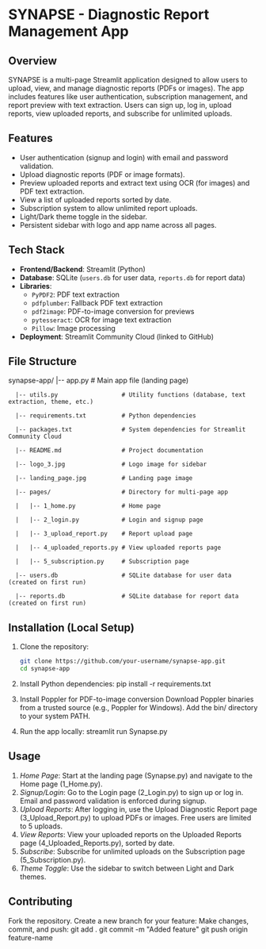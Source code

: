 # SYNAPSE - Diagnostic Report Management App

## Overview
SYNAPSE is a multi-page Streamlit application designed to allow users to upload, view, and manage diagnostic reports (PDFs or images). The app includes features like user authentication, subscription management, and report preview with text extraction. Users can sign up, log in, upload reports, view uploaded reports, and subscribe for unlimited uploads.

## Features
- User authentication (signup and login) with email and password validation.
- Upload diagnostic reports (PDF or image formats).
- Preview uploaded reports and extract text using OCR (for images) and PDF text extraction.
- View a list of uploaded reports sorted by date.
- Subscription system to allow unlimited report uploads.
- Light/Dark theme toggle in the sidebar.
- Persistent sidebar with logo and app name across all pages.

## Tech Stack
- **Frontend/Backend**: Streamlit (Python)
- **Database**: SQLite (`users.db` for user data, `reports.db` for report data)
- **Libraries**:
  - `PyPDF2`: PDF text extraction
  - `pdfplumber`: Fallback PDF text extraction
  - `pdf2image`: PDF-to-image conversion for previews
  - `pytesseract`: OCR for image text extraction
  - `Pillow`: Image processing
- **Deployment**: Streamlit Community Cloud (linked to GitHub)

## File Structure
   synapse-app/
      |-- app.py                    # Main app file (landing page)

      |-- utils.py                  # Utility functions (database, text extraction, theme, etc.)

      |-- requirements.txt          # Python dependencies

      |-- packages.txt              # System dependencies for Streamlit Community Cloud

      |-- README.md                 # Project documentation

      |-- logo_3.jpg                # Logo image for sidebar

      |-- landing_page.jpg          # Landing page image

      |-- pages/                    # Directory for multi-page app

      |   |-- 1_home.py             # Home page

      |   |-- 2_login.py            # Login and signup page

      |   |-- 3_upload_report.py    # Report upload page

      |   |-- 4_uploaded_reports.py # View uploaded reports page

      |   |-- 5_subscription.py     # Subscription page

      |-- users.db                  # SQLite database for user data (created on first run)

      |-- reports.db                # SQLite database for report data (created on first run)
      


## Installation (Local Setup)
1. Clone the repository:
   ```bash
   git clone https://github.com/your-username/synapse-app.git
   cd synapse-app

2. Install Python dependencies:
   pip install -r requirements.txt

3. Install Poppler for PDF-to-image conversion
   Download Poppler binaries from a trusted source (e.g., Poppler for Windows).
   Add the bin/ directory to your system PATH.

4. Run the app locally:
   streamlit run Synapse.py

## Usage
1. *Home Page*: Start at the landing page (Synapse.py) and navigate to the Home page (1_Home.py).
2. *Signup/Login*: Go to the Login page (2_Login.py) to sign up or log in. Email and password validation is enforced during signup.
3. *Upload Reports*: After logging in, use the Upload Diagnostic Report page (3_Upload_Report.py) to upload PDFs or images. Free users are limited to 5 uploads.
4. *View Reports*: View your uploaded reports on the Uploaded Reports page (4_Uploaded_Reports.py), sorted by date.
5. *Subscribe*: Subscribe for unlimited uploads on the Subscription page (5_Subscription.py).
6. *Theme Toggle*: Use the sidebar to switch between Light and Dark themes.

## Contributing
Fork the repository.
Create a new branch for your feature:
Make changes, commit, and push:
   git add .
   git commit -m "Added feature"
   git push origin feature-name